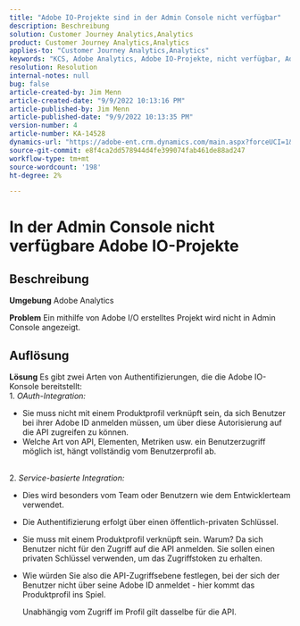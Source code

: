```yaml
---
title: "Adobe IO-Projekte sind in der Admin Console nicht verfügbar"
description: Beschreibung
solution: Customer Journey Analytics,Analytics
product: Customer Journey Analytics,Analytics
applies-to: "Customer Journey Analytics,Analytics"
keywords: "KCS, Adobe Analytics, Adobe IO-Projekte, nicht verfügbar, Admin Console, OAuth-Integration, Service-basierte Integration"
resolution: Resolution
internal-notes: null
bug: false
article-created-by: Jim Menn
article-created-date: "9/9/2022 10:13:16 PM"
article-published-by: Jim Menn
article-published-date: "9/9/2022 10:13:35 PM"
version-number: 4
article-number: KA-14528
dynamics-url: "https://adobe-ent.crm.dynamics.com/main.aspx?forceUCI=1&pagetype=entityrecord&etn=knowledgearticle&id=79289e96-8c30-ed11-9db1-0022480866ad"
source-git-commit: e8f4ca2dd578944d4fe399074fab461de88ad247
workflow-type: tm+mt
source-wordcount: '198'
ht-degree: 2%

---
```


# In der Admin Console nicht verfügbare Adobe IO-Projekte

## Beschreibung


<b>Umgebung</b>
Adobe Analytics

<b>Problem</b>
Ein mithilfe von Adobe I/O erstelltes Projekt wird nicht in Admin Console angezeigt.


## Auflösung


<b>Lösung</b>
Es gibt zwei Arten von Authentifizierungen, die die Adobe IO-Konsole bereitstellt:
<br>1. *OAuth-Integration:*
- Sie muss nicht mit einem Produktprofil verknüpft sein, da sich Benutzer bei ihrer Adobe ID anmelden müssen, um über diese Autorisierung auf die API zugreifen zu können.
- Welche Art von API, Elementen, Metriken usw. ein Benutzerzugriff möglich ist, hängt vollständig vom Benutzerprofil ab.

<br>2. *Service-basierte Integration:*
- Dies wird besonders vom Team oder Benutzern wie dem Entwicklerteam verwendet.


- Die Authentifizierung erfolgt über einen öffentlich-privaten Schlüssel.


- Sie muss mit einem Produktprofil verknüpft sein. Warum? Da sich Benutzer nicht für den Zugriff auf die API anmelden. Sie sollen einen privaten Schlüssel verwenden, um das Zugriffstoken zu erhalten.
- Wie würden Sie also die API-Zugriffsebene festlegen, bei der sich der Benutzer nicht über seine Adobe ID anmeldet - hier kommt das Produktprofil ins Spiel.

   Unabhängig vom Zugriff im Profil gilt dasselbe für die API.



